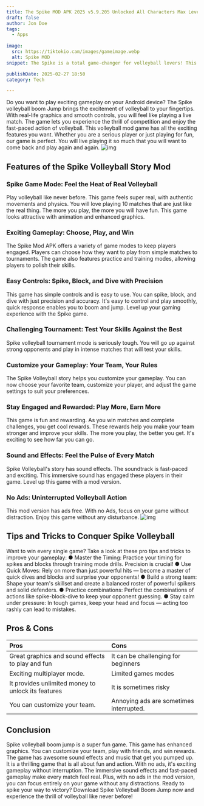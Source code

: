 ```yaml
---
title: The Spike MOD APK 2025 v5.9.205 Unlocked All Characters Max Level
draft: false
author: Jon Doe 
tags:
  - Apps
  
image:
  src: https://tiktokio.cam/images/gameimage.webp
  alt: Spike MOD
snippet: The Spike is a total game-changer for volleyball lovers! This exciting volleyball game would take your skills to the next level! It is a place where you compete with your opponents, which will help you to stay focused and build confidence. 

publishDate: 2025-02-27 18:50
category: Tech

---
```


Do you want to play exciting gameplay on your Android device? The Spike volleyball boom Jump brings the excitement of volleyball to your fingertips. With real-life graphics and smooth controls, you will feel like playing a live match. The game lets you experience the thrill of competition and enjoy the fast-paced action of volleyball.
This volleyball mod game has all the exciting features you want. Whether you are a serious player or just playing for fun, our game is perfect. You will live playing it so much that you will want to come back and play again and again.
![img](https://tiktokio.cam/images/gameimage.webp)


## **Features of the Spike Volleyball Story Mod**
### **Spike Game Mode: Feel the Heat of Real Volleyball**
Play volleyball like never before. This game feels super real, with authentic movements and physics. You will love playing 10 matches that are just like the real thing.  The more you play, the more you will have fun. This game looks attractive with animation and enhanced graphics.

### **Exciting Gameplay:  Choose, Play, and Win**
The Spike Mod APK offers a variety of game modes to keep players engaged. Players can choose how they want to play from simple matches to tournaments. The game also features practice and training modes, allowing players to polish their skills.
### **Easy Controls: Spike, Block, and Dive with Precision**
This game has simple controls and is easy to use. You can spike, block, and dive with just precision and accuracy. It's easy to control and play smoothly, quick response enables you to boom and jump. Level up your gaming experience with the Spike game.

### **Challenging Tournament: Test Your Skills Against the Best**
Spike volleyball tournament mode is seriously tough. You will go up against strong opponents and play in intense matches that will test your skills.

### **Customize your Gameplay: Your Team, Your Rules**
The Spike Volleyball story helps you customize your gameplay.  You can now choose your favorite team, customize your player, and adjust the game settings to suit your preferences.

### **Stay Engaged and Rewarded: Play More, Earn More**
This game is fun and rewarding. As you win matches and complete challenges, you get cool rewards. These rewards help you make your team stronger and improve your skills. The more you play, the better you get. It's exciting to see how far you can go.

### **Sound and Effects: Feel the Pulse of Every Match**
Spike Volleyball's story has sound effects. The soundtrack is fast-paced and exciting. This immersive sound has engaged these players in their game. Level up this game with a mod version.

### **No Ads: Uninterrupted Volleyball Action**
This mod version has ads free. With no Ads, focus on your game without distraction. Enjoy this game without any disturbance.
![img](https://tiktokio.cam/images/spikerating.webp)

## **Tips and Tricks to Conquer Spike Volleyball**

Want to win every single game? Take a look at these pro tips and tricks to improve your gameplay:
 ● 	Master the Timing: Practice your timing for spikes and blocks through training mode drills. Precision is crucial!
 ● 	Use Quick Moves: Rely on more than just powerful hits — become a master of quick dives and blocks and surprise your opponents!
 ● 	Build a strong team: Shape your team's skillset and create a balanced roster of powerful spikers and solid defenders.
 ● 	Practice combinations: Perfect the combinations of actions like spike-block-dive to keep your opponent guessing.
 ● 	Stay calm under pressure: In tough games, keep your head and focus — acting too rashly can lead to mistakes.

## **Pros & Cons**

| Pros | Cons |
| :---- | :---- |
| Great graphics and sound effects to play and fun | It can be challenging for beginners  |
| Exciting multiplayer mode. | Limited games modes |
| It provides unlimited money to unlock its features | It is sometimes risky |
| You can customize your team. | Annoying ads are sometimes interrupted. |

##  **Conclusion**
Spike volleyball boom jump is a super fun game. This game has enhanced graphics. You can customize your team, play with friends, and win rewards. The game has awesome sound effects and music that get you pumped up. It is a thrilling game that is all about fun and action. With no ads, it's exciting gameplay without interruption. The immersive sound effects and fast-paced gameplay make every match feel real. Plus, with no ads in the mod version, you can focus entirely on your game without any distractions. Ready to spike your way to victory? Download Spike Volleyball Boom Jump now and experience the thrill of volleyball like never before!
